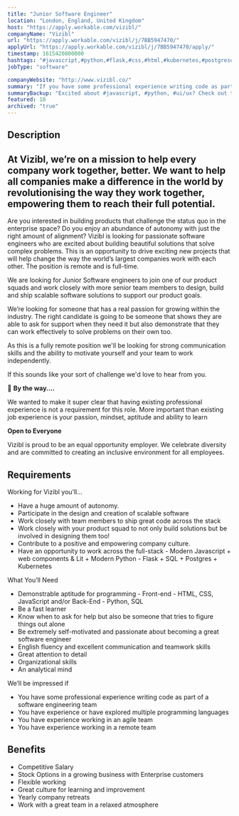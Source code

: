 ```yaml
---
title: "Junior Software Engineer"
location: "London, England, United Kingdom"
host: "https://apply.workable.com/vizibl/"
companyName: "Vizibl"
url: "https://apply.workable.com/vizibl/j/7BB5947470/"
applyUrl: "https://apply.workable.com/vizibl/j/7BB5947470/apply/"
timestamp: 1615420800000
hashtags: "#javascript,#python,#flask,#css,#html,#kubernetes,#postgresql,#ui/ux,#scrum,#office"
jobType: "software"

companyWebsite: "http://www.vizibl.co/"
summary: "If you have some professional experience writing code as part of a software engineering team, Vizibl has a job opening for a Junior Software Engineer"
summaryBackup: "Excited about #javascript, #python, #ui/ux? Check out this job post!"
featured: 18
archived: "true"
---
```


## Description

## At Vizibl, we’re on a mission to help every company work together, better. We want to help all companies make a difference in the world by revolutionising the way they work together, empowering them to reach their full potential.

Are you interested in building products that challenge the status quo in the enterprise space? Do you enjoy an abundance of autonomy with just the right amount of alignment? Vizibl is looking for passionate software engineers who are excited about building beautiful solutions that solve complex problems. This is an opportunity to drive exciting new projects that will help change the way the world’s largest companies work with each other. The position is remote and is full-time.

We are looking for Junior Software engineers to join one of our product squads and work closely with more senior team members to design, build and ship scalable software solutions to support our product goals.

We’re looking for someone that has a real passion for growing within the industry. The right candidate is going to be someone that shows they are able to ask for support when they need it but also demonstrate that they can work effectively to solve problems on their own too.

As this is a fully remote position we'll be looking for strong communication skills and the ability to motivate yourself and your team to work independently.

If this sounds like your sort of challenge we'd love to hear from you.

👋 **By the way....**

We wanted to make it super clear that having existing professional experience is not a requirement for this role. More important than existing job experience is your passion, mindset, aptitude and ability to learn

**Open to Everyone**

Vizibl is proud to be an equal opportunity employer. We celebrate diversity and are committed to creating an inclusive environment for all employees.

## Requirements

Working for Vizibl you’ll...

*   Have a huge amount of autonomy.
*   Participate in the design and creation of scalable software
*   Work closely with team members to ship great code across the stack
*   Work closely with your product squad to not only build solutions but be involved in designing them too!
*   Contribute to a positive and empowering company culture.
*   Have an opportunity to work across the full-stack - Modern Javascript + web components & Lit + Modern Python - Flask + SQL + Postgres + Kubernetes

What You’ll Need

*   Demonstrable aptitude for programming - Front-end - HTML, CSS, JavaScript and/or Back-End - Python, SQL
*   Be a fast learner
*   Know when to ask for help but also be someone that tries to figure things out alone
*   Be extremely self-motivated and passionate about becoming a great software engineer
*   English fluency and excellent communication and teamwork skills
*   Great attention to detail
*   Organizational skills
*   An analytical mind

We’ll be impressed if

*   You have some professional experience writing code as part of a software engineering team
*   You have experience or have explored multiple programming languages
*   You have experience working in an agile team
*   You have experience working in a remote team

## Benefits

*   Competitive Salary
*   Stock Options in a growing business with Enterprise customers
*   Flexible working
*   Great culture for learning and improvement
*   Yearly company retreats
*   Work with a great team in a relaxed atmosphere
